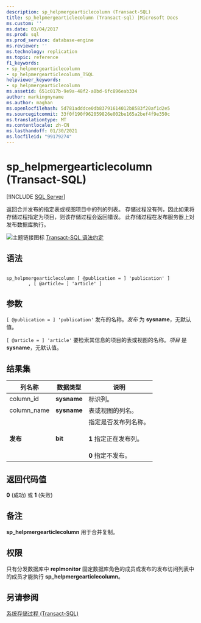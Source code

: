 ```yaml
---
description: sp_helpmergearticlecolumn (Transact-SQL)
title: sp_helpmergearticlecolumn (Transact-sql) |Microsoft Docs
ms.custom: ''
ms.date: 03/04/2017
ms.prod: sql
ms.prod_service: database-engine
ms.reviewer: ''
ms.technology: replication
ms.topic: reference
f1_keywords:
- sp_helpmergearticlecolumn
- sp_helpmergearticlecolumn_TSQL
helpviewer_keywords:
- sp_helpmergearticlecolumn
ms.assetid: 651c017b-9e9a-48f2-a0bd-6fc896eab334
author: markingmyname
ms.author: maghan
ms.openlocfilehash: 5d781adddce0db83791614012b8583f20af1d2e5
ms.sourcegitcommit: 33f0f190f962059826e002be165a2bef4f9e350c
ms.translationtype: MT
ms.contentlocale: zh-CN
ms.lasthandoff: 01/30/2021
ms.locfileid: "99179274"
---
```

# <a name="sp_helpmergearticlecolumn-transact-sql"></a>sp_helpmergearticlecolumn (Transact-SQL)
[!INCLUDE [SQL Server](../../includes/applies-to-version/sqlserver.md)]

  返回合并发布的指定表或视图项目中的列的列表。 存储过程没有列，因此如果将存储过程指定为项目，则该存储过程会返回错误。 此存储过程在发布服务器上对发布数据库执行。  
  
 ![主题链接图标](../../database-engine/configure-windows/media/topic-link.gif "“主题链接”图标") [Transact-SQL 语法约定](../../t-sql/language-elements/transact-sql-syntax-conventions-transact-sql.md)  
  
## <a name="syntax"></a>语法  
  
```  
  
sp_helpmergearticlecolumn [ @publication = ] 'publication' ]  
        , [ @article= ] 'article' ]  
```  
  
## <a name="arguments"></a>参数  
`[ @publication = ] 'publication'` 发布的名称。*发布* 为 **sysname**，无默认值。  
  
`[ @article = ] 'article'` 要检索其信息的项目的表或视图的名称。*项目* 是 **sysname**，无默认值。  
  
## <a name="result-sets"></a>结果集  
  
|列名称|数据类型|说明|  
|-----------------|---------------|-----------------|  
|column_id|**sysname**|标识列。|  
|column_name|**sysname**|表或视图的列名。|  
|**发布**|**bit**|指定是否发布列名称。<br /><br /> **1** 指定正在发布列。<br /><br /> **0** 指定不发布。|  
  
## <a name="return-code-values"></a>返回代码值  
 **0** (成功) 或 **1** (失败)   
  
## <a name="remarks"></a>备注  
 **sp_helpmergearticlecolumn** 用于合并复制。  
  
## <a name="permissions"></a>权限  
 只有分发数据库中 **replmonitor** 固定数据库角色的成员或发布的发布访问列表中的成员才能执行 **sp_helpmergearticlecolumn**。  
  
## <a name="see-also"></a>另请参阅  
 [系统存储过程 (Transact-SQL)](../../relational-databases/system-stored-procedures/system-stored-procedures-transact-sql.md)  
  
  
